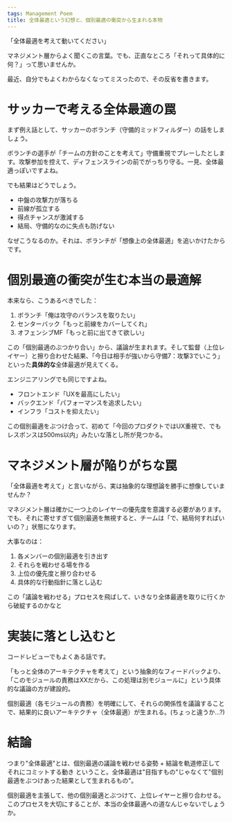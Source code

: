 ```yaml
---
tags: Management Poem
title: 全体最適という幻想と、個別最適の衝突から生まれる本物
---
```


「全体最適を考えて動いてください」

マネジメント層からよく聞くこの言葉。でも、正直なところ「それって具体的に何？」って思いませんか。

最近、自分でもよくわからなくなってミスったので、その反省を書きます。

# サッカーで考える全体最適の罠

まず例え話として、サッカーのボランチ（守備的ミッドフィルダー）の話をしましょう。

ボランチの選手が「チームの方針のことを考えて」守備重視でプレーしたとします。攻撃参加を控えて、ディフェンスラインの前でがっちり守る。一見、全体最適っぽいですよね。

でも結果はどうでしょう。

- 中盤の攻撃力が落ちる
- 前線が孤立する
- 得点チャンスが激減する
- 結局、守備的なのに失点も防げない

なぜこうなるのか。それは、ボランチが「想像上の全体最適」を追いかけたからです。

# 個別最適の衝突が生む本当の最適解

本来なら、こうあるべきでした：

1. ボランチ「俺は攻守のバランスを取りたい」
2. センターバック「もっと前線をカバーしてくれ」
3. オフェンシブMF「もっと前に出てきて欲しい」

この「個別最適のぶつかり合い」から、議論が生まれます。そして監督（上位レイヤー）と擦り合わせた結果、「今日は相手が強いから守備7：攻撃3でいこう」といった**具体的な**全体最適が見えてくる。

エンジニアリングでも同じですよね。

- フロントエンド「UXを最高にしたい」
- バックエンド「パフォーマンスを追求したい」  
- インフラ「コストを抑えたい」

この個別最適をぶつけ合って、初めて「今回のプロダクトではUX重視で、でもレスポンスは500ms以内」みたいな落とし所が見つかる。

# マネジメント層が陥りがちな罠

「全体最適を考えて」と言いながら、実は抽象的な理想論を勝手に想像していませんか？

マネジメント層は確かに一つ上のレイヤーの優先度を意識する必要があります。でも、それに寄せすぎて個別最適を無視すると、チームは「で、結局何すればいいの？」状態になります。

大事なのは：
1. 各メンバーの個別最適を引き出す
2. それらを戦わせる場を作る
3. 上位の優先度と擦り合わせる
4. 具体的な行動指針に落とし込む

この「議論を戦わせる」プロセスを飛ばして、いきなり全体最適を取りに行くから破綻するのかなと

# 実装に落とし込むと

コードレビューでもよくある話です。

「もっと全体のアーキテクチャを考えて」という抽象的なフィードバックより、「このモジュールの責務はXXだから、この処理は別モジュールに」という具体的な議論の方が建設的。

個別最適（各モジュールの責務）を明確にして、それらの関係性を議論することで、結果的に良いアーキテクチャ（全体最適）が生まれる。(ちょっと違うか…?)

# 結論

つまり"全体最適"とは、個別最適の議論を戦わせる姿勢 + 結論を軌道修正してそれにコミットする動き ということ。全体最適は"目指すもの"じゃなくて"個別最適をぶつけあった結果として生まれるもの"。

個別最適を主張して、他の個別最適とぶつけて、上位レイヤーと擦り合わせる。このプロセスを大切にすることが、本当の全体最適への道なんじゃないでしょうか。



